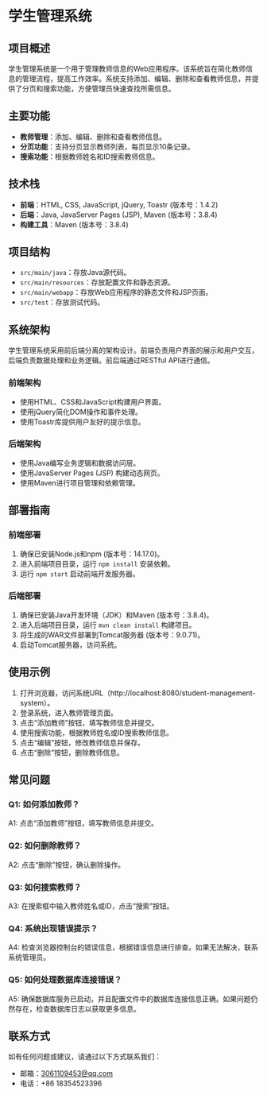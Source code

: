 # 学生管理系统

## 项目概述
学生管理系统是一个用于管理教师信息的Web应用程序。该系统旨在简化教师信息的管理流程，提高工作效率。系统支持添加、编辑、删除和查看教师信息，并提供了分页和搜索功能，方便管理员快速查找所需信息。

## 主要功能
- **教师管理**：添加、编辑、删除和查看教师信息。
- **分页功能**：支持分页显示教师列表，每页显示10条记录。
- **搜索功能**：根据教师姓名和ID搜索教师信息。

## 技术栈
- **前端**：HTML, CSS, JavaScript, jQuery, Toastr (版本号：1.4.2)
- **后端**：Java, JavaServer Pages (JSP), Maven (版本号：3.8.4)
- **构建工具**：Maven (版本号：3.8.4)

## 项目结构
- `src/main/java`：存放Java源代码。
- `src/main/resources`：存放配置文件和静态资源。
- `src/main/webapp`：存放Web应用程序的静态文件和JSP页面。
- `src/test`：存放测试代码。

## 系统架构
学生管理系统采用前后端分离的架构设计。前端负责用户界面的展示和用户交互，后端负责数据处理和业务逻辑。前后端通过RESTful API进行通信。

### 前端架构
- 使用HTML、CSS和JavaScript构建用户界面。
- 使用jQuery简化DOM操作和事件处理。
- 使用Toastr库提供用户友好的提示信息。

### 后端架构
- 使用Java编写业务逻辑和数据访问层。
- 使用JavaServer Pages (JSP) 构建动态网页。
- 使用Maven进行项目管理和依赖管理。

## 部署指南
### 前端部署
1. 确保已安装Node.js和npm (版本号：14.17.0)。
2. 进入前端项目目录，运行 `npm install` 安装依赖。
3. 运行 `npm start` 启动前端开发服务器。

### 后端部署
1. 确保已安装Java开发环境（JDK）和Maven (版本号：3.8.4)。
2. 进入后端项目目录，运行 `mvn clean install` 构建项目。
3. 将生成的WAR文件部署到Tomcat服务器 (版本号：9.0.71)。
4. 启动Tomcat服务器，访问系统。

## 使用示例
1. 打开浏览器，访问系统URL（http://localhost:8080/student-management-system）。
2. 登录系统，进入教师管理页面。
3. 点击“添加教师”按钮，填写教师信息并提交。
4. 使用搜索功能，根据教师姓名或ID搜索教师信息。
5. 点击“编辑”按钮，修改教师信息并保存。
6. 点击“删除”按钮，删除教师信息。

## 常见问题
### Q1: 如何添加教师？
A1: 点击“添加教师”按钮，填写教师信息并提交。

### Q2: 如何删除教师？
A2: 点击“删除”按钮，确认删除操作。

### Q3: 如何搜索教师？
A3: 在搜索框中输入教师姓名或ID，点击“搜索”按钮。

### Q4: 系统出现错误提示？
A4: 检查浏览器控制台的错误信息，根据错误信息进行排查。如果无法解决，联系系统管理员。

### Q5: 如何处理数据库连接错误？
A5: 确保数据库服务已启动，并且配置文件中的数据库连接信息正确。如果问题仍然存在，检查数据库日志以获取更多信息。

## 联系方式
如有任何问题或建议，请通过以下方式联系我们：
- 邮箱：3061109453@qq.com
- 电话：+86 18354523396
